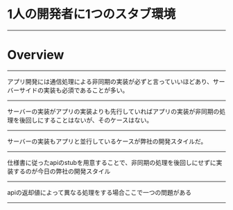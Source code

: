 # 1人の開発者に1つのスタブ環境

---
# Overview

---
アプリ開発には通信処理による非同期の実装が必ずと言っていいほどあり、サーバーサイドの実装も必須であることが多い。

---
サーバーの実装がアプリの実装よりも先行していればアプリの実装が非同期の処理を後回しにすることはないが、そのケースはない。

---
サーバーの実装もアプリと並行しているケースが弊社の開発スタイルだ。

---
仕様書に従ったapiのstubを用意することで、非同期の処理を後回しにせずに実装するのが今日の弊社の開発スタイル

---
apiの返却値によって異なる処理をする場合ここで一つの問題がある

---

